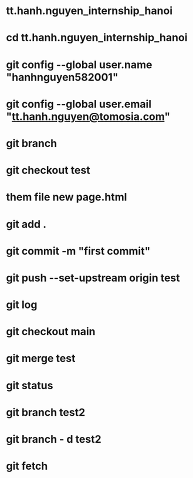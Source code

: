 # tt.hanh.nguyen_internship_hanoi
# cd tt.hanh.nguyen_internship_hanoi
# git config --global user.name "hanhnguyen582001"
# git config --global user.email "tt.hanh.nguyen@tomosia.com"
# git branch
# git checkout test
# them file new page.html
# git add .
# git commit -m "first commit"
# git push --set-upstream origin test
# git log
# git checkout main
# git merge test
# git status
# git branch test2
# git branch - d test2
# git fetch 